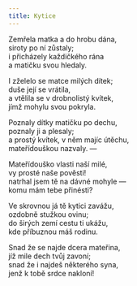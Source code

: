 ```yaml
---
title: Kytice
---
```


Zemřela matka a do hrobu dána,  
siroty po ní zůstaly;  
i přicházely každičkého rána  
a matičku svou hledaly.

I zželelo se matce milých dítek;  
duše její se vrátila,  
a vtělila se v drobnolistý kvítek,  
jímž mohylu svou pokryla.

Poznaly dítky matičku po dechu,  
poznaly ji a plesaly;  
a prostý kvítek, v něm majíc útěchu,  
mateřídouškou nazvaly. —

Mateřídouško vlasti naší milé,  
vy prosté naše pověsti!  
natrhal jsem tě na dávné mohyle —  
komu mám tebe přinésti?

Ve skrovnou já tě kytici zavážu,  
ozdobně stužkou ovinu;  
do širých zemí cestu ti ukážu,  
kde příbuznou máš rodinu.

Snad že se najde dcera mateřina,  
jíž mile dech tvůj zavoní;  
snad že i najdeš některého syna,  
jenž k tobě srdce nakloní!
